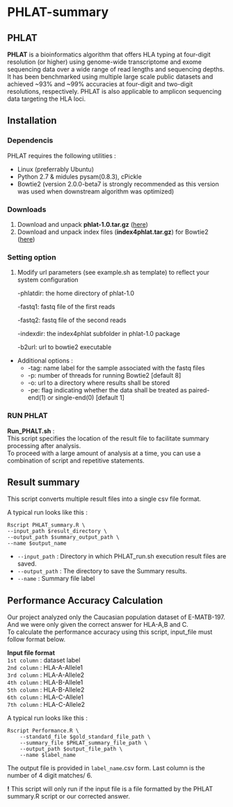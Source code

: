 # PHLAT-summary

## PHLAT

**PHLAT** is a bioinformatics algorithm that offers HLA typing at four-digit resolution (or higher) using genome-wide transcriptome and exome sequencing data over a wide range of read lengths and sequencing depths. It has been benchmarked using multiple large scale public datasets and achieved ~93% and ~99% accuracies at four-digit and two-digit resolutions, respectively. PHLAT is also applicable to amplicon sequencing data targeting the HLA loci.


## Installation
### Dependencis
PHLAT requires the following utilities :

  * Linux (preferrably Ubuntu)
  * Python 2.7 & midules pysam(0.8.3), cPickle
  * Bowtie2 (version 2.0.0-beta7 is strongly recommended as this version was used when downstream algorithm was optimized)
    
### Downloads

1. Download and unpack **phlat-1.0.tar.gz** ([here](https://drive.google.com/drive/u/0/folders/0Bz-w5tutuZIYeHJTWjR5WW1pa1E))
2. Download and unpack index files (**index4phlat.tar.gz**) for Bowtie2 ([here](https://drive.google.com/drive/u/0/folders/0Bz-w5tutuZIYeHJTWjR5WW1pa1E))

### Setting option

1. Modify url parameters (see example.sh as template) to reflect your system configuration
    
    -phlatdir: the home directory of phlat-1.0
    
    -fastq1: fastq file of the first reads 
    
    -fastq2: fastq file of the second reads
    
    -indexdir: the index4phlat subfolder in phlat-1.0 package
    
    -b2url: url to bowtie2 executable
    
* Additional options :
    * -tag: name label for the sample associated with the fastq files
    * -p: number of threads for running Bowtie2 [default 8]
    * -o: url to a directory where results shall be stored
    * -pe: flag indicating whether the data shall be treated as paired-end(1) or single-end(0) [default 1]

 
### RUN PHLAT

**Run_PHALT.sh** :  
This script specifies the location of the result file to facilitate summary processing after analysis.  
To proceed with a large amount of analysis at a time, you can use a combination of script and repetitive statements.

## Result summary

This script converts multiple result files into a single csv file format. 

A typical run looks like this :

    Rscript PHLAT_summary.R \
    --input_path $result_directory \
    --output_path $summary_output_path \
    --name $output_name

* ```--input_path``` : Directory in which PHLAT_run.sh execution result files are saved.  
* ```--output_path``` : The directory to save the Summary results.  
* ```--name``` : Summary file label 


## Performance Accuracy Calculation

Our project analyzed only the Caucasian population dataset of E-MATB-197.  
And we were only given the correct answer for HLA-A,B and C.  
To calculate the performance accuracy using this script, input_file must follow format below.

**Input file format**  
 `1st column` : dataset label  
 `2nd column` : HLA-A-Allele1  
 `3rd column` : HLA-A-Allele2  
 `4th column` : HLA-B-Allele1  
 `5th column` : HLA-B-Allele2  
 `6th column` : HLA-C-Allele1  
 `7th column` : HLA-C-Allele2  
 

A typical run looks like this :

    Rscript Performance.R \
        --standatd_file $gold_standard_file_path \
        --summary_file $PHLAT_summary_file_path \
        --output_path $output_file_path \
        --name $label_name

The output file is provided in `label_name`.csv form. Last column is the number of 4 digit matches/ 6.  

**!** This script will only run if the input file is a file formatted by the PHLAT summary.R script or our corrected answer.



